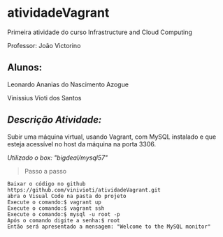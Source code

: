 # atividadeVagrant

Primeira atividade do curso Infrastructure and Cloud Computing 

Professor: João Victorino

## Alunos:

Leonardo Ananias do Nascimento Azogue 

Vinissius Vioti dos Santos 

## ***Descrição Atividade:*** 
Subir uma máquina virtual, usando Vagrant, com MySQL instalado e que esteja acessível no host da máquina na porta 3306.  

*Utilizado o box: "bigdeal/mysql57"*

> Passo a passo
```
Baixar o código no github https://github.com/vinivioti/atividadeVagrant.git
abra o Visual Code na pasta do projeto
Execute o comando:$ vagrant up 
Execute o comando:$ vagrant ssh
Execute o comando:$ mysql -u root -p
Após o comando digite a senha:$ root
Então será apresentado a mensagem: "Welcome to the MySQL monitor"

```
